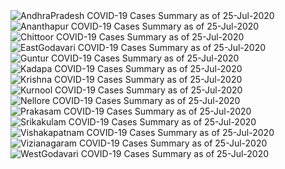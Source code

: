
<img src="https://deepuhub.github.io/COVID-19/GraphsGenerated/25-Jul-2020/AndhraPradesh_25-Jul-2020.jpg" alt="AndhraPradesh COVID-19 Cases Summary as of 25-Jul-2020">
 <br>										  
<img src="https://deepuhub.github.io/COVID-19/GraphsGenerated/25-Jul-2020/Ananthapur_25-Jul-2020.jpg" alt="Ananthapur COVID-19 Cases Summary as of 25-Jul-2020">
 <br>										  
<img src="https://deepuhub.github.io/COVID-19/GraphsGenerated/25-Jul-2020/Chittoor_25-Jul-2020.jpg" alt="Chittoor COVID-19 Cases Summary as of 25-Jul-2020">
 <br>										  
<img src="https://deepuhub.github.io/COVID-19/GraphsGenerated/25-Jul-2020/EastGodavari_25-Jul-2020.jpg" alt="EastGodavari COVID-19 Cases Summary as of 25-Jul-2020">
 <br>										  
<img src="https://deepuhub.github.io/COVID-19/GraphsGenerated/25-Jul-2020/Guntur_25-Jul-2020.jpg" alt="Guntur COVID-19 Cases Summary as of 25-Jul-2020">
 <br>										  
<img src="https://deepuhub.github.io/COVID-19/GraphsGenerated/25-Jul-2020/Kadapa_25-Jul-2020.jpg" alt="Kadapa COVID-19 Cases Summary as of 25-Jul-2020">
 <br>										  
<img src="https://deepuhub.github.io/COVID-19/GraphsGenerated/25-Jul-2020/Krishna_25-Jul-2020.jpg" alt="Krishna COVID-19 Cases Summary as of 25-Jul-2020">
 <br>										  
<img src="https://deepuhub.github.io/COVID-19/GraphsGenerated/25-Jul-2020/Kurnool_25-Jul-2020.jpg" alt="Kurnool COVID-19 Cases Summary as of 25-Jul-2020">
 <br>										  
<img src="https://deepuhub.github.io/COVID-19/GraphsGenerated/25-Jul-2020/Nellore_25-Jul-2020.jpg" alt="Nellore COVID-19 Cases Summary as of 25-Jul-2020">
 <br>										  
<img src="https://deepuhub.github.io/COVID-19/GraphsGenerated/25-Jul-2020/Prakasam_25-Jul-2020.jpg" alt="Prakasam COVID-19 Cases Summary as of 25-Jul-2020">
 <br>										  
<img src="https://deepuhub.github.io/COVID-19/GraphsGenerated/25-Jul-2020/Srikakulam_25-Jul-2020.jpg" alt="Srikakulam COVID-19 Cases Summary as of 25-Jul-2020">
 <br>										  
<img src="https://deepuhub.github.io/COVID-19/GraphsGenerated/25-Jul-2020/Vishakapatnam_25-Jul-2020.jpg" alt="Vishakapatnam COVID-19 Cases Summary as of 25-Jul-2020">
 <br>										  
<img src="https://deepuhub.github.io/COVID-19/GraphsGenerated/25-Jul-2020/Vizianagaram_25-Jul-2020.jpg" alt="Vizianagaram COVID-19 Cases Summary as of 25-Jul-2020">
 <br>										  
<img src="https://deepuhub.github.io/COVID-19/GraphsGenerated/25-Jul-2020/WestGodavari_25-Jul-2020.jpg" alt="WestGodavari COVID-19 Cases Summary as of 25-Jul-2020">
 <br> 